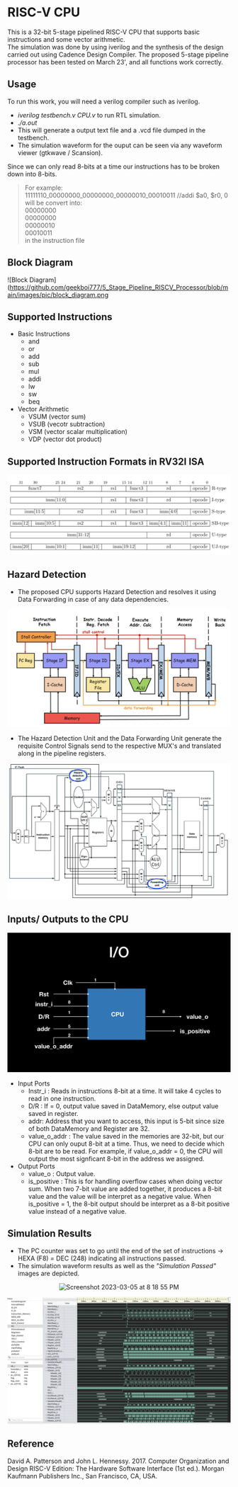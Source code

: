 RISC-V CPU 
==================
This is a 32-bit 5-stage pipelined RISC-V CPU that supports basic instructions and some vector arithmetic.  
The simulation was done by using iverilog and the synthesis of the design carried out using Cadence Design Compiler.
The proposed 5-stage pipeline processor has been tested on March 23', and all functions work correctly.

## Usage
To run this work, you will need a verilog compiler such as iverilog.  
- *iverilog testbench.v CPU.v* to run RTL simulation.
- *./a.out*
- This will generate a output text file and a .vcd file dumped in the testbench.
- The simulation waveform for the ouput can be seen via any waveform viewer (gtkwave / Scansion).

Since we can only read 8-bits at a time our instructions has to be broken down into 8-bits.  
>For example:  
>11111110_00000000_00000000_00000010_00010011 //addi $a0, $r0, 0  
>will be convert into:  
>00000000  
00000000  
00000010  
00010011  
in the instruction file
## Block Diagram
![Block Diagram](https://github.com/geekboi777/5_Stage_Pipeline_RISCV_Processor/blob/main/images/pic/block_diagram.png

## Supported Instructions

* Basic Instructions
	* and 
	* or
	* add 
	* sub 
	* mul 
	* addi 
	* lw
	* sw
	* beq 
* Vector Arithmetic
	* VSUM (vector sum)
	* VSUB (vecotr subtraction)
	* VSM  (vector scalar multiplication)
	* VDP  (vector dot product)

## Supported Instruction Formats in RV32I ISA
![Instruction Formats in RISCV](https://github.com/geekboi777/5_Stage_Pipeline_RISCV_Processor/blob/main/images/pic/InstructionType.png)

## Hazard Detection 
* The proposed CPU supports Hazard Detection and resolves it using Data Forwarding in case of any data dependencies.

![Block Diagram](https://github.com/geekboi777/5_Stage_Pipeline_RISCV_Processor/blob/main/images/pic/DataPath.png)

- The Hazard Detection Unit and the Data Forwarding Unit generate the requisite Control Signals send to the respective MUX's and translated 
  along in the pipeline registers.


![Block Diagram](https://github.com/geekboi777/5_Stage_Pipeline_RISCV_Processor/blob/main/images/pic/hazard.png)

## Inputs/ Outputs to the CPU

![Block Diagram](https://github.com/geekboi777/5_Stage_Pipeline_RISCV_Processor/blob/main/images/pic/IO.png)

* Input Ports
	* Instr_i : Reads in instructions 8-bit at a time. It will take 4 cycles to read in one instruction.
	* D/R : If = 0, output value saved in DataMemory, else output value saved in register.
 	* addr: Address that you want to access, this input is 5-bit since size of both DataMemory and Register are 32.
 	* value_o_addr : The value saved in the memories are 32-bit, but our CPU can only ouput 8-bit at a time. Thus, we need to decide which 8-bit are to be read. For example, if value_o_addr = 0, the CPU will output the most signficant 8-bit in the address we assigned.
* Output Ports
	* value_o : Output value.
  	* is_positive : This is for handling overflow cases when doing vector sum.  When two 7-bit value are added together, it produces a 8-bit value and the value will be interpret as a negative value. When is_positive = 1, the 8-bit output should be interpret as a 8-bit positive value instead of a negative value.

## Simulation Results 

- The PC counter was set to go until the end of the set of instructions -> HEXA (F8) = DEC (248) indicating all instructions passed.
- The simulation waveform results as well as the *"Simulation Passed"* images are depicted.

<p align = "center">
  

<img width="853" alt="Screenshot 2023-03-05 at 8 18 55 PM" src="https://user-images.githubusercontent.com/85869106/222967713-7d124796-c5d0-455a-8916-4b04ea8b19f6.png">



![Block Diagram](https://github.com/geekboi777/5_Stage_Pipeline_RISCV_Processor/blob/main/images/pic/Simulation_results.png)

</p>

## Reference 

David A. Patterson and John L. Hennessy. 2017. Computer Organization and Design RISC-V Edition: The Hardware Software Interface (1st ed.). Morgan Kaufmann Publishers Inc., San Francisco, CA, USA.

